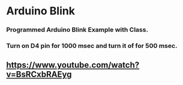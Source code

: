 # Arduino Blink

### Programmed Arduino Blink Example with Class.
### Turn on D4 pin for 1000 msec and turn it of for 500 msec.

## https://www.youtube.com/watch?v=BsRCxbRAEyg
